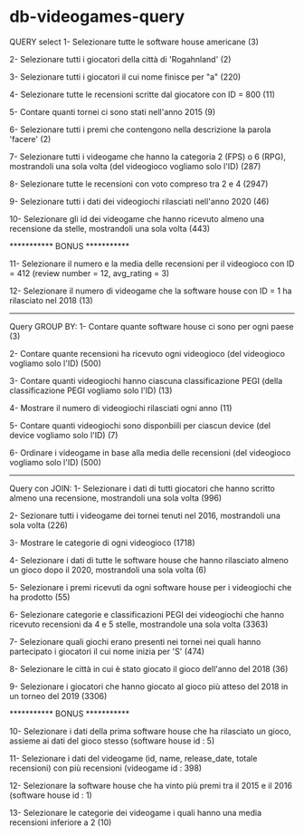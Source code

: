 # db-videogames-query

QUERY select
1- Selezionare tutte le software house americane (3)

2- Selezionare tutti i giocatori della città di 'Rogahnland' (2)

3- Selezionare tutti i giocatori il cui nome finisce per "a" (220)

4- Selezionare tutte le recensioni scritte dal giocatore con ID = 800 (11)

5- Contare quanti tornei ci sono stati nell'anno 2015 (9)

6- Selezionare tutti i premi che contengono nella descrizione la parola 'facere' (2)

7- Selezionare tutti i videogame che hanno la categoria 2 (FPS) o 6 (RPG), mostrandoli una sola volta (del videogioco vogliamo solo l'ID) (287)

8- Selezionare tutte le recensioni con voto compreso tra 2 e 4 (2947)

9- Selezionare tutti i dati dei videogiochi rilasciati nell'anno 2020 (46)

10- Selezionare gli id dei videogame che hanno ricevuto almeno una recensione da stelle, mostrandoli una sola volta (443)

*********** BONUS ***********

11- Selezionare il numero e la media delle recensioni per il videogioco con ID = 412 (review number = 12, avg_rating = 3)

12- Selezionare il numero di videogame che la software house con ID = 1 ha rilasciato nel 2018 (13)


***********************************************************************************************************************************


Query GROUP BY:
1- Contare quante software house ci sono per ogni paese (3)

2- Contare quante recensioni ha ricevuto ogni videogioco (del videogioco vogliamo solo l'ID) (500)

3- Contare quanti videogiochi hanno ciascuna classificazione PEGI (della classificazione PEGI vogliamo solo l'ID) (13)

4- Mostrare il numero di videogiochi rilasciati ogni anno (11)

5- Contare quanti videogiochi sono disponbiili per ciascun device (del device vogliamo solo l'ID) (7)

6- Ordinare i videogame in base alla media delle recensioni (del videogioco vogliamo solo l'ID) (500)


************************************************************************************************************************************


Query con JOIN:
1- Selezionare i dati di tutti giocatori che hanno scritto almeno una recensione, mostrandoli una sola volta (996)

2- Sezionare tutti i videogame dei tornei tenuti nel 2016, mostrandoli una sola volta (226)

3- Mostrare le categorie di ogni videogioco (1718)

4- Selezionare i dati di tutte le software house che hanno rilasciato almeno un gioco dopo il 2020, mostrandoli una sola volta (6)

5- Selezionare i premi ricevuti da ogni software house per i videogiochi che ha prodotto (55)

6- Selezionare categorie e classificazioni PEGI dei videogiochi che hanno ricevuto recensioni da 4 e 5 stelle, mostrandole una sola volta (3363)

7- Selezionare quali giochi erano presenti nei tornei nei quali hanno partecipato i giocatori il cui nome inizia per 'S' (474)

8- Selezionare le città in cui è stato giocato il gioco dell'anno del 2018 (36)

9- Selezionare i giocatori che hanno giocato al gioco più atteso del 2018 in un torneo del 2019 (3306)


*********** BONUS ***********

10- Selezionare i dati della prima software house che ha rilasciato un gioco, assieme ai dati del gioco stesso (software house id : 5)

11- Selezionare i dati del videogame (id, name, release_date, totale recensioni) con più recensioni (videogame id : 398)

12- Selezionare la software house che ha vinto più premi tra il 2015 e il 2016 (software house id : 1)

13- Selezionare le categorie dei videogame i quali hanno una media recensioni inferiore a 2 (10)

